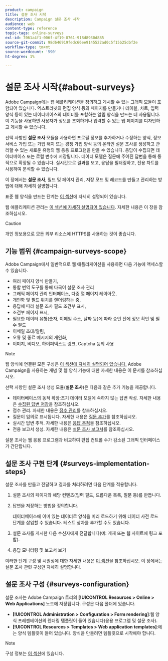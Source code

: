 ```yaml
---
product: campaign
title: 설문 조사 시작
description: Campaign 설문 조사 시작
audience: web
content-type: reference
topic-tags: online-surveys
exl-id: 7061a4f1-006f-4f19-8761-918d8930d885
source-git-commit: 98d646919fedc66ee9145522ad0c5f15b25dbf2e
workflow-type: tm+mt
source-wordcount: '590'
ht-degree: 1%

---
```


# 설문 조사 시작{#about-surveys}

Adobe Campaign에는 웹 애플리케이션을 정의하고 게시할 수 있는 그래픽 모듈이 포함되어 있습니다. 엑스트라넷의 편집 양식 등의 페이지를 만들거나 테이블, 차트, 입력 양식 등이 있는 데이터베이스의 데이터를 포함하는 알림 양식을 만드는 데 사용됩니다. 이 기능을 사용하면 사용자가 정보를 조회하거나 입력할 수 있는 웹 페이지를 디자인하고 게시할 수 있습니다.

선택 사항인 **설문 조사** 모듈을 사용하면 프로필 정보를 추가하거나 수정하는 양식, 정보 서비스 가입 또는 가입 해지 또는 경쟁 가입 양식 등의 온라인 설문 조사를 생성하고 관리할 수 있는 새로운 유형의 웹 응용 프로그램을 만들 수 있습니다. 응답이 수집되면 데이터베이스 또는 로컬 변수에 저장됩니다. 데이터 모델은 질문에 주어진 답변을 통해 동적으로 확장될 수 있습니다. 실시간으로 결과를 보고, 응답을 필터링하고, 전용 차트를 사용하여 분석할 수 있습니다.

이 장에서는 **설문 조사**, 필드 및 페이지 관리, 저장 모드 및 레코드를 만들고 관리하는 방법에 대해 자세히 설명합니다.

표준 웹 양식을 만드는 단계는 [이 섹션](../../web/using/about-web-forms.md)에 자세히 설명되어 있습니다.

웹 애플리케이션 관리는 [이 섹션에 자세히 설명되어 있습니다](../../web/using/about-web-applications.md). 자세한 내용은 이 장을 참조하십시오.

>[!CAUTION]
>
>개인 정보용으로 모든 외부 리소스에 HTTPS를 사용하는 것이 좋습니다.

## 기능 범위 {#campaign-surveys-scope}

Adobe Campaign에서 일반적으로 웹 애플리케이션을 사용하면 다음 기능에 액세스할 수 있습니다.

* 여러 페이지 양식 만들기,
* 통합 번역 도구를 통해 다국어 설문 조사 관리
* 그래픽 페이지 관리 인터페이스, 다중 열 페이지 레이아웃,
* 개인화 및 필드 위치를 렌더링하는 중,
* 응답에 따라 설문 조사 필드 조건부 표시,
* 조건부 페이지 표시,
* 필요한 데이터 유형(숫자, 이메일 주소, 날짜 등)에 따라 승인 전에 정보 확인 및 필수 필드
* 이메일 초대/알림,
* 오류 및 종료 메시지의 개인화,
* 이미지, 비디오, 하이퍼텍스트 링크, Captcha 등의 사용

>[!NOTE]
>
>웹 양식에 연결된 모든 구성은 [이 섹션에 자세히 설명되어 있습니다.](../../web/using/about-web-forms.md) Adobe Campaign을 사용하는 개념 및 웹 양식 기능에 대한 자세한 내용은 이 문서를 참조하십시오.

선택 사항인 설문 조사 생성 모듈(**설문 조사**)은 다음과 같은 추가 기능을 제공합니다.

* 데이터베이스의 동적 확장:초기 데이터 모델에 속하지 않는 답변 작성. 자세한 내용은 [수집된 답변 저장](../../web/using/managing-answers.md#storing-collected-answers)을 참조하십시오.
* 점수 관리. 자세한 내용은 [점수 관리](../../web/using/managing-answers.md#score-management)를 참조하십시오.
* 질문이 임의로 표시됩니다. 자세한 내용은 [질문 추가](../../web/using/building-a-survey.md#adding-questions)를 참조하십시오.
* 실시간 답변 추적. 자세한 내용은 [응답 추적](../../web/using/publish--track-and-use-collected-data.md#response-tracking)을 참조하십시오.
* 전용 보고서 생성. 자세한 내용은 [설문 조사 보고서](../../web/using/publish--track-and-use-collected-data.md#reports-on-surveys)를 참조하십시오.

설문 조사는 웹 응용 프로그램과 비교하여 편집 컨트롤 수가 감소된 그래픽 인터페이스가 간단합니다.

## 설문 조사 구현 단계 {#surveys-implementation-steps}

설문 조사를 만들고 전달하고 결과를 처리하려면 다음 단계를 적용합니다.

1. 설문 조사의 페이지와 해당 컨텐츠(입력 필드, 드롭다운 목록, 질문 등)를 만듭니다.
1. 답변을 저장하는 방법을 정의합니다.

   데이터베이스에 이미 있는 데이터로 양식을 미리 로드하기 위해 데이터 사전 로드 단계를 삽입할 수 있습니다. 테스트 상자를 추가할 수도 있습니다.

1. 설문 조사를 게시한 다음 수신자에게 전달합니다(예: 게재 또는 웹 사이트에 링크 포함).
1. 응답 모니터링 및 보고서 보기

이러한 단계 구성 및 시퀀싱에 대한 자세한 내용은 [이 섹션](../../web/using/about-web-forms.md)을 참조하십시오. 이 장에서는 설문 조사 관련 구성만 자세히 설명합니다.

## 설문 조사 구성 {#surveys-configuration}

설문 조사는 Adobe Campaign 트리의 **[!UICONTROL Resources > Online > Web Applications]** 노드에 저장됩니다. 구성은 다음 폴더에 있습니다.

* **[!UICONTROL Administration > Configuration > Form rendering]**:웹 양식 프레젠테이션의 렌더링 템플릿이 들어 있습니다(응용 프로그램 및 설문 조사).
* **[!UICONTROL Resources > Templates > Web application templates]**:에는 양식 템플릿이 들어 있습니다. 양식을 만들려면 템플릿으로 시작해야 합니다.

>[!NOTE]
>
>구성 정보는 [이 섹션](../../web/using/about-web-forms.md)에 있습니다.
